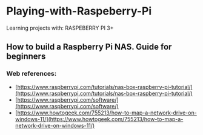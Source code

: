# Playing-with-Raspeberry-Pi

Learning projects with: RASPEBERRY PI 3+

## How to build a Raspberry Pi NAS. Guide for beginners
### Web references: 
+ [https://www.raspberrypi.com/tutorials/nas-box-raspberry-pi-tutorial/](https://www.raspberrypi.com/tutorials/nas-box-raspberry-pi-tutorial/)
+ [https://www.raspberrypi.com/software/](https://www.raspberrypi.com/software/)
+ [https://www.howtogeek.com/755213/how-to-map-a-network-drive-on-windows-11/](https://www.howtogeek.com/755213/how-to-map-a-network-drive-on-windows-11/)
